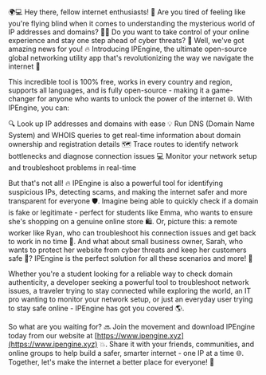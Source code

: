 🌍💻 Hey there, fellow internet enthusiasts! 🤝 Are you tired of feeling like you're flying blind when it comes to understanding the mysterious world of IP addresses and domains? 🕵️‍♀️ Do you want to take control of your online experience and stay one step ahead of cyber threats? 💪 Well, we've got amazing news for you! 🔥 Introducing IPEngine, the ultimate open-source global networking utility app that's revolutionizing the way we navigate the internet 🚀

This incredible tool is 100% free, works in every country and region, supports all languages, and is fully open-source - making it a game-changer for anyone who wants to unlock the power of the internet 🌐. With IPEngine, you can:

🔍 Look up IP addresses and domains with ease
💡 Run DNS (Domain Name System) and WHOIS queries to get real-time information about domain ownership and registration details
🗺️ Trace routes to identify network bottlenecks and diagnose connection issues
💻 Monitor your network setup and troubleshoot problems in real-time

But that's not all! 🔥 IPEngine is also a powerful tool for identifying suspicious IPs, detecting scams, and making the internet safer and more transparent for everyone 🛡️. Imagine being able to quickly check if a domain is fake or legitimate - perfect for students like Emma, who wants to ensure she's shopping on a genuine online store 🛍️. Or, picture this: a remote worker like Ryan, who can troubleshoot his connection issues and get back to work in no time 💼. And what about small business owner, Sarah, who wants to protect her website from cyber threats and keep her customers safe 🏢? IPEngine is the perfect solution for all these scenarios and more! 🤩

Whether you're a student looking for a reliable way to check domain authenticity, a developer seeking a powerful tool to troubleshoot network issues, a traveler trying to stay connected while exploring the world, an IT pro wanting to monitor your network setup, or just an everyday user trying to stay safe online - IPEngine has got you covered 🌎.

So what are you waiting for? 🔜 Join the movement and download IPEngine today from our website at [https://www.ipengine.xyz](https://www.ipengine.xyz) 💥. Share it with your friends, communities, and online groups to help build a safer, smarter internet - one IP at a time 🌐. Together, let's make the internet a better place for everyone! 🤝